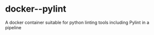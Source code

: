 # docker--pylint
A docker container suitable for python linting tools including Pylint in a pipeline
